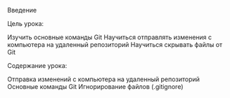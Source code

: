Введение



Цель урока:

Изучить основные команды Git
Научиться отправлять изменения с компьютера на удаленный репозиторий 
Научиться скрывать файлы от Git



Содержание урока:

Отправка изменений с компьютера на удаленный репозиторий
Основные команды Git
Игнорирование файлов (.gitignore)